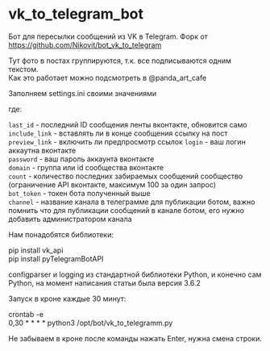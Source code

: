 # vk_to_telegram_bot
Бот для пересылки сообщений из VK в Telegram. Форк от https://github.com/Nikovit/bot_vk_to_telegram

Тут фото в постах группируются, т.к. все подписываются одним текстом.  
Как это работает можно подсмотреть в @panda_art_cafe

Заполняем settings.ini своими значениями

где:

`last_id` - последний ID сообщения ленты вконтакте, обновится само  
`include_link` - вставлять ли в конце сообщения ссылку на пост
`preview_link` - включить ли предпросмотр ссылок
`login` - ваш логин аккаутна вконтакте  
`password` - ваш пароль аккаунта вконтакте  
`domain` - группа или id сообщества вконтакте  
`count` - количество последних забираемых сообщений сообщество (ограничение API вконтакте, максимум 100 за один запрос)  
`bot_token` - токен бота полученный выше  
`channel` - название канала в телеграмме для публикации ботом, важно помнить что для публикации сообщений в канале ботом, его нужно добавить 
администратором канала


Нам понадобятся библиотеки:

pip install vk_api  
pip install pyTelegramBotAPI

configparser и logging из стандартной библиотеки Python, и конечно сам Python, на момент написания статьи была версия 3.6.2

Запуск в кроне каждые 30 минут:

crontab -e  
0,30 * * * * python3 /opt/bot/vk_to_telegramm.py

Не забываем в кроне после команды нажать Enter, нужна смена строки.

